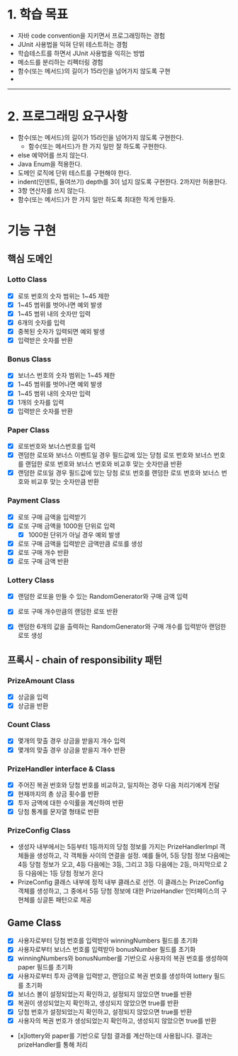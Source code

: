 # 1. 학습 목표
- 자바 code convention을 지키면서 프로그래밍하는 경험
- JUnit 사용법을 익혀 단위 테스트하는 경험
- 학습테스트를 하면서 JUnit 사용법을 익히는 방법
- 메소드를 분리하는 리펙터링 경험
- 함수(또는 메서드)의 길이가 15라인을 넘어가지 않도록 구현
- 
---

# 2. 프로그래밍 요구사항

- 함수(또는 메서드)의 길이가 15라인을 넘어가지 않도록 구현한다. 
  - 함수(또는 메서드)가 한 가지 일만 잘 하도록 구현한다.
- else 예약어를 쓰지 않는다.  
- Java Enum을 적용한다.
- 도메인 로직에 단위 테스트를 구현해야 한다.
- indent(인덴트, 들여쓰기) depth를 3이 넘지 않도록 구현한다. 2까지만 허용한다.
- 3항 연산자를 쓰지 않는다.
- 함수(또는 메서드)가 한 가지 일만 하도록 최대한 작게 만들자.

# 기능 구현
## 핵심 도메인
### Lotto Class
- [x] 로또 번호의 숫자 범위는 1~45 제한
- [x] 1~45 범위를 벗어나면 예외 발생
- [x] 1~45 범위 내의 숫자만 입력
- [x] 6개의 숫자를 입력
- [x] 중복된 숫자가 입력되면 예외 발생
- [x] 입력받은 숫자를 반환

### Bonus Class
- [x] 보너스 번호의 숫자 범위는 1~45 제한
- [x] 1~45 범위를 벗어나면 예외 발생
- [x] 1~45 범위 내의 숫자만 입력
- [x] 1개의 숫자를 입력
- [x] 입력받은 숫자를 반환

### Paper Class
- [x] 로또번호와 보너스번호를 입력
- [x] 랜덤한 로또와 보너스 이벤트일 경우 필드값에 있는 당첨 로또 번호와 보너스 번호를 랜덤한 로또 번호와 보너스 번호와 비교후 맞는 숫자만큼 반환
- [x] 랜덤한 로또일 경우 필드값에 있는 당첨 로또 번호를 랜덤한 로또 번호와 보너스 번호와 비교후 맞는 숫자만큼 반환

### Payment Class
- [x] 로또 구매 금액을 입력받기
- [x] 로또 구매 금액을 1000원 단위로 입력
  - [x] 1000원 단위가 아닐 경우 예외 발생
- [x] 로또 구매 금액을 입력받은 금액만큼 로또를 생성
- [x] 로또 구매 개수 반환
- [x] 로또 구매 금액 반환

### Lottery Class
- [x] 랜덤한 로또을 만들 수 있는 RandomGenerator와 구매 금액 입력
- [x] 로또 구매 개수만큼의 랜덤한 로또 반환
- [x] 랜덤한 6개의 값을 출력하는 RandomGenerator와 구매 개수를 입력받아 랜덤한 로또 생성


## 프록시 - chain of responsibility 패턴

### PrizeAmount Class
- [x] 상금을 입력
- [x] 상금을 반환

### Count Class
- [x] 몇개의 맞출 경우 상금을 받을지 개수 입력
- [x] 몇개의 맞출 경우 상금을 받을지 개수 반환

### PrizeHandler interface & Class
- [x] 주어진 복권 번호와 당첨 번호를 비교하고, 일치하는 경우 다음 처리기에게 전달
- [x] 현재까지의 총 상금 횟수를 반환
- [x] 투자 금액에 대한 수익률을 계산하여 반환
- [x] 당첨 통계를 문자열 형태로 반환

### PrizeConfig Class
- 생성자 내부에서는 5등부터 1등까지의 당첨 정보를 가지는 PrizeHandlerImpl 객체들을 생성하고, 각 객체들 사이의 연결을 설정. 예를 들어, 5등 당첨 정보 다음에는 4등 당첨 정보가 오고, 4등 다음에는 3등, 그리고 3등 다음에는 2등, 마지막으로 2등 다음에는 1등 당첨 정보가 온다
- PrizeConfig 클래스 내부에 정적 내부 클래스로 선언. 이 클래스는 PrizeConfig 객체를 생성하고, 그 중에서 5등 당첨 정보에 대한 PrizeHandler 인터페이스의 구현체를 싱글톤 패턴으로 제공

## Game Class
- [x] 사용자로부터 당첨 번호를 입력받아 winningNumbers 필드를 초기화
- [x] 사용자로부터 보너스 번호를 입력받아 bonusNumber 필드를 초기화
- [x] winningNumbers와 bonusNumber를 기반으로 사용자의 복권 번호를 생성하여 paper 필드를 초기화
- [x] 사용자로부터 투자 금액을 입력받고, 랜덤으로 복권 번호를 생성하여 lottery 필드를 초기화
- [x] 보너스 볼이 설정되었는지 확인하고, 설정되지 않았으면 true를 반환
- [x] 복권이 생성되었는지 확인하고, 생성되지 않았으면 true를 반환
- [x] 당첨 번호가 설정되었는지 확인하고, 설정되지 않았으면 true를 반환
- [x] 사용자의 복권 번호가 생성되었는지 확인하고, 생성되지 않았으면 true를 반환
- [x]lottery와 paper를 기반으로 당첨 결과를 계산하는데 사용됩니다. 결과는 prizeHandler를 통해 처리